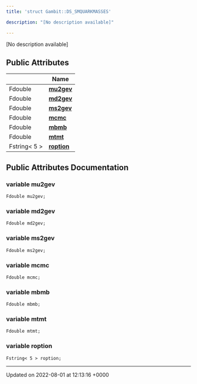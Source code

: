 ```yaml
---
title: 'struct Gambit::DS_SMQUARKMASSES'

description: "[No description available]"

---
```









[No description available]

## Public Attributes

|                | Name           |
| -------------- | -------------- |
| Fdouble | **[mu2gev](/documentation/code/classes/structgambit_1_1ds__smquarkmasses/#variable-mu2gev)**  |
| Fdouble | **[md2gev](/documentation/code/classes/structgambit_1_1ds__smquarkmasses/#variable-md2gev)**  |
| Fdouble | **[ms2gev](/documentation/code/classes/structgambit_1_1ds__smquarkmasses/#variable-ms2gev)**  |
| Fdouble | **[mcmc](/documentation/code/classes/structgambit_1_1ds__smquarkmasses/#variable-mcmc)**  |
| Fdouble | **[mbmb](/documentation/code/classes/structgambit_1_1ds__smquarkmasses/#variable-mbmb)**  |
| Fdouble | **[mtmt](/documentation/code/classes/structgambit_1_1ds__smquarkmasses/#variable-mtmt)**  |
| Fstring< 5 > | **[roption](/documentation/code/classes/structgambit_1_1ds__smquarkmasses/#variable-roption)**  |

## Public Attributes Documentation

### variable mu2gev

```
Fdouble mu2gev;
```


### variable md2gev

```
Fdouble md2gev;
```


### variable ms2gev

```
Fdouble ms2gev;
```


### variable mcmc

```
Fdouble mcmc;
```


### variable mbmb

```
Fdouble mbmb;
```


### variable mtmt

```
Fdouble mtmt;
```


### variable roption

```
Fstring< 5 > roption;
```


-------------------------------

Updated on 2022-08-01 at 12:13:16 +0000